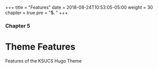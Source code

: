 +++
title = "Features"
date = 2018-08-24T10:53:05-05:00
weight = 30
chapter = true
pre = "<b>5. </b>"
+++

### Chapter 5

# Theme Features

Features of the KSUCS Hugo Theme

